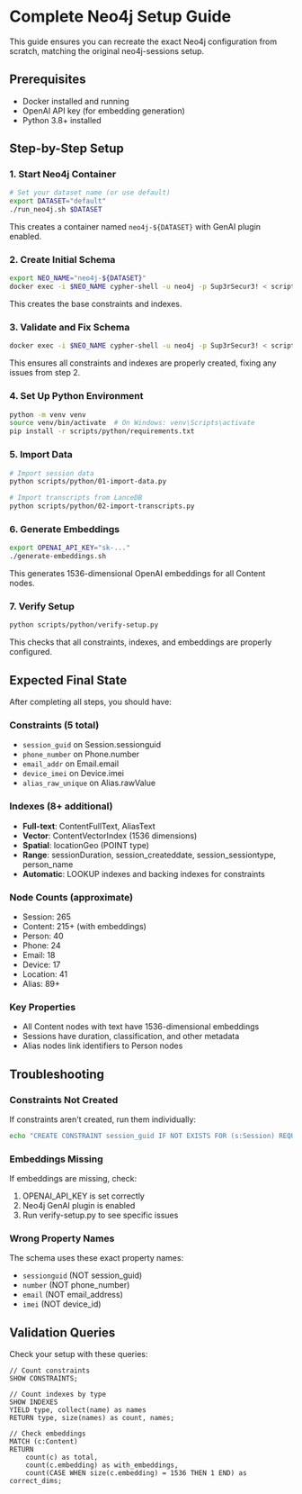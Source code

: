 # Complete Neo4j Setup Guide

This guide ensures you can recreate the exact Neo4j configuration from scratch, matching the original neo4j-sessions setup.

## Prerequisites

- Docker installed and running
- OpenAI API key (for embedding generation)
- Python 3.8+ installed

## Step-by-Step Setup

### 1. Start Neo4j Container

```bash
# Set your dataset name (or use default)
export DATASET="default"
./run_neo4j.sh $DATASET
```

This creates a container named `neo4j-${DATASET}` with GenAI plugin enabled.

### 2. Create Initial Schema

```bash
export NEO_NAME="neo4j-${DATASET}"
docker exec -i $NEO_NAME cypher-shell -u neo4j -p Sup3rSecur3! < scripts/cypher/01-schema.cypher
```

This creates the base constraints and indexes.

### 3. Validate and Fix Schema

```bash
docker exec -i $NEO_NAME cypher-shell -u neo4j -p Sup3rSecur3! < scripts/cypher/05-validate-and-fix-schema.cypher
```

This ensures all constraints and indexes are properly created, fixing any issues from step 2.

### 4. Set Up Python Environment

```bash
python -m venv venv
source venv/bin/activate  # On Windows: venv\Scripts\activate
pip install -r scripts/python/requirements.txt
```

### 5. Import Data

```bash
# Import session data
python scripts/python/01-import-data.py

# Import transcripts from LanceDB
python scripts/python/02-import-transcripts.py
```

### 6. Generate Embeddings

```bash
export OPENAI_API_KEY="sk-..."
./generate-embeddings.sh
```

This generates 1536-dimensional OpenAI embeddings for all Content nodes.

### 7. Verify Setup

```bash
python scripts/python/verify-setup.py
```

This checks that all constraints, indexes, and embeddings are properly configured.

## Expected Final State

After completing all steps, you should have:

### Constraints (5 total)
- `session_guid` on Session.sessionguid
- `phone_number` on Phone.number
- `email_addr` on Email.email
- `device_imei` on Device.imei
- `alias_raw_unique` on Alias.rawValue

### Indexes (8+ additional)
- **Full-text**: ContentFullText, AliasText
- **Vector**: ContentVectorIndex (1536 dimensions)
- **Spatial**: locationGeo (POINT type)
- **Range**: sessionDuration, session_createddate, session_sessiontype, person_name
- **Automatic**: LOOKUP indexes and backing indexes for constraints

### Node Counts (approximate)
- Session: 265
- Content: 215+ (with embeddings)
- Person: 40
- Phone: 24
- Email: 18
- Device: 17
- Location: 41
- Alias: 89+

### Key Properties
- All Content nodes with text have 1536-dimensional embeddings
- Sessions have duration, classification, and other metadata
- Alias nodes link identifiers to Person nodes

## Troubleshooting

### Constraints Not Created
If constraints aren't created, run them individually:
```bash
echo "CREATE CONSTRAINT session_guid IF NOT EXISTS FOR (s:Session) REQUIRE s.sessionguid IS UNIQUE;" | docker exec -i $NEO_NAME cypher-shell -u neo4j -p Sup3rSecur3!
```

### Embeddings Missing
If embeddings are missing, check:
1. OPENAI_API_KEY is set correctly
2. Neo4j GenAI plugin is enabled
3. Run verify-setup.py to see specific issues

### Wrong Property Names
The schema uses these exact property names:
- `sessionguid` (NOT session_guid)
- `number` (NOT phone_number)
- `email` (NOT email_address)
- `imei` (NOT device_id)

## Validation Queries

Check your setup with these queries:

```cypher
// Count constraints
SHOW CONSTRAINTS;

// Count indexes by type
SHOW INDEXES
YIELD type, collect(name) as names
RETURN type, size(names) as count, names;

// Check embeddings
MATCH (c:Content)
RETURN 
    count(c) as total,
    count(c.embedding) as with_embeddings,
    count(CASE WHEN size(c.embedding) = 1536 THEN 1 END) as correct_dims;
```